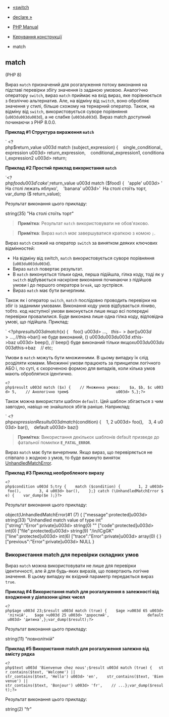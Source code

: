 - [«switch](control-structures.switch.md)
- [declare »](control-structures.declare.md)

- [PHP Manual](index.md)
- [Керування конструкції](language.control-structures.md)
- match

## match

(PHP 8)

Вираз `match` призначений для розгалуження потоку виконання на
підставі перевірки збігу значення із заданою умовою. Аналогічно
оператору `switch`, вираз `match` приймає на вхід вираз,
яке порівнюється з безліччю альтернатив. Але, на відміну від
`switch`, воно обробляє значення у стилі, більше схожому на тернарний
оператор. Також, на відміну від `switch`, використовується суворе порівняння
(`u003du003du003d`), а не слабке (`u003du003d`). Вираз match доступний починаючи з PHP
8.0.0.

**Приклад #1 Структура вираження `match`**

` <?php$return_value u003d match (subject_expression) {    single_conditional_expression u003d> return_expression,    conditional_expression1, conditional_expression2 u003d> return;

**Приклад #2 Простий приклад використання `match`**

`<?php$food u003d 'cake';$return_value u003d match ($food) {   'apple' u003d> 'На столі лежать яблуко',    'banana' u003d>'  На столі стоїть торт, var_dump ($ return_value);

Результат виконання цього прикладу:

string(35) "На столі стоїть торт"

> **Примітка**: Результат `match` використовувати не обов'язково.

> **Примітка**: Вираз `match` *має* завершуватися крапкою з комою
> `;`.

Вираз `match` схожий на оператор `switch` за винятком деяких
ключових відмінностей:

- На відміну від switch, `match` використовується суворе порівняння
(`u003du003du003d`).
- Вираз `match` повертає результат.
- В `match` виконується тільки одна, перша підійшла, гілка коду,
тоді як у `switch` відбувається наскрізне виконання починаючи з
підійшов умови і до першого оператора `break`, що зустрівся.
- Вираз `match` має бути вичерпним.

Також як і оператор `switch`, `match` послідовно проводить перевірки
на збіг із заданими умовами. Виконання коду умов відбувається
ліниво, тобто. код наступної умови виконується лише якщо всі
попередні перевірки провалилися. Буде виконана лише одна гілка коду,
відповідна умові, що підійшла. Приклад:

` <?php$result u003d match ($x) {    foo() u003d> ...,   $this->bar() u003d> ..., // $this->bar() не буде виконаний, () u003du003du003d $x    $this->baz u003d> beep(), // beep() буде виконаний тільки якщо$x u003du003du003d $this->baz    // etc;

Умови в `match` можуть бути множинними. В цьому випадку їх слід
розділяти комами. Множинні умови працюють за принципом
логічного АБО і, по суті, є скороченою формою для випадків,
коли кілька умов мають оброблятися ідентично.

`<?php$result u003d match ($x) {    // Множинна умова:    $a, $b, $c u003d> 5,    // Анологічно трем$                     u003d> 5,};?> `

Також можна використати шаблон `default`. Цей шаблон збігається з чим
завгодно, навіщо не знайшлося збігів раніше. Наприклад:

` <?php$expressionResult u003d match ($condition) {    1, 2 u003d> foo(),    3, 4 u003d> bar(),    default u003d> baz()

> **Примітка**: Використання декількох шаблонів default призведе до
> фатальної помилки **`E_FATAL_ERROR`**.

Вираз `match` має бути вичерпним. Якщо вираз, що перевіряється
не співпало з жодною з умов, то буде викинуто виняток
[UnhandledMatchError](class.unhandledmatcherror.md).

**Приклад #3 Приклад необробленого виразу**

` <?php$condition u003d 5;try {    match ($condition) {        1, 2 u003d> foo(),        3, 4 u003d> bar(),    };} catch (\UnhandledMatchError $e) {    var_dump($e );}?> `

Результат виконання цього прикладу:

object(UnhandledMatchError)#1 (7) {
["message":protected]u003d>
string(33) "Unhandled match value of type int"
["string":"Error":private]u003d>
string(0) ""
["code":protected]u003d>
int(0)
["file":protected]u003d>
string(9) "/in/ICgGK"
["line":protected]u003d>
int(6)
["trace":"Error":private]u003d>
array(0) {
}
["previous":"Error":private]u003d>
NULL
}

### Використання match для перевірки складних умов

Вираз `match` можна використовувати не лише для перевірки
ідентичності, але й для будь-яких виразів, що повертають логічне
значення. В цьому випадку як вхідний параметр передається
вираз `true`.

**Приклад #4 Використання match для розгалуження в залежності від входження
у діапазони цілих чисел**

` <?php$age u003d 23;$result u003d match (true) {    $age >u003d 65 u003d> 'літній',   $age >u003d 25 u003d> 'дорослий',                 default u003d> 'дитина',};var_dump($result);?> `

Результат виконання цього прикладу:

string(11) "повнолітній"

**Приклад #5 Використання match для розгалуження залежно від
вмісту рядка**

` <?php$text u003d 'Bienvenue chez nous';$result u003d match (true) {   str_contains($text, 'Welcome') || str_contains($text, 'Hello') u003d> 'en',    str_contains($text, 'Bienvenue') || str_contains($text, 'Bonjour') u003d> 'fr',    // ...};var_dump($result);?> `

Результат виконання цього прикладу:

string(2) "fr"

